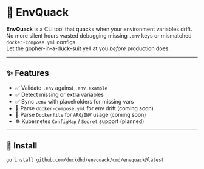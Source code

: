 # 🦆 EnvQuack

**EnvQuack** is a CLI tool that quacks when your environment variables drift.  
No more silent hours wasted debugging missing `.env` keys or mismatched `docker-compose.yml` configs.  
Let the gopher-in-a-duck-suit yell at you *before* production does.  

---

## ✨ Features

- ✅ Validate `.env` against `.env.example`
- ✅ Detect missing or extra variables
- ✅ Sync `.env` with placeholders for missing vars
- 🐳 Parse `docker-compose.yml` for env drift (coming soon)
- 🐋 Parse `Dockerfile` for `ARG`/`ENV` usage (coming soon)
- ☸️ Kubernetes `ConfigMap` / `Secret` support (planned)

---

## 🚀 Install

```bash
go install github.com/duckdhd/envquack/cmd/envquack@latest
